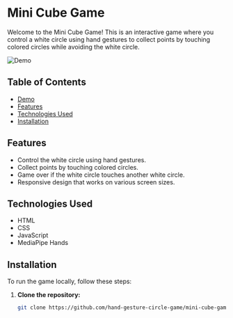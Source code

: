 # Mini Cube Game

Welcome to the Mini Cube Game! This is an interactive game where you control a white circle using hand gestures to collect points by touching colored circles while avoiding the white circle.

![Demo](https://github.com/user-attachments/assets/77e94de2-f91a-493f-a157-53647499447d)

## Table of Contents

- [Demo](#demo)
- [Features](#features)
- [Technologies Used](#technologies-used)
- [Installation](#installation)


## Features

- Control the white circle using hand gestures.
- Collect points by touching colored circles.
- Game over if the white circle touches another white circle.
- Responsive design that works on various screen sizes.

## Technologies Used

- HTML
- CSS
- JavaScript
- MediaPipe Hands

## Installation

To run the game locally, follow these steps:

1. **Clone the repository:**

   ```bash
   git clone https://github.com/hand-gesture-circle-game/mini-cube-game.git




